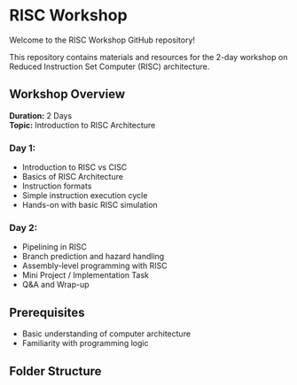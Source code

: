# RISC Workshop

Welcome to the RISC Workshop GitHub repository!

This repository contains materials and resources for the 2-day workshop on Reduced Instruction Set Computer (RISC) architecture.

## Workshop Overview

**Duration:** 2 Days  
**Topic:** Introduction to RISC Architecture

### Day 1:
- Introduction to RISC vs CISC
- Basics of RISC Architecture
- Instruction formats
- Simple instruction execution cycle
- Hands-on with basic RISC simulation

### Day 2:
- Pipelining in RISC
- Branch prediction and hazard handling
- Assembly-level programming with RISC
- Mini Project / Implementation Task
- Q&A and Wrap-up

## Prerequisites
- Basic understanding of computer architecture
- Familiarity with programming logic

## Folder Structure
